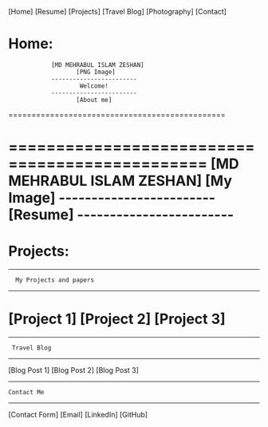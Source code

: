 [Home] [Resume] [Projects] [Travel Blog] [Photography] [Contact]

Home:
===============================================
                [MD MEHRABUL ISLAM ZESHAN]
                       [PNG Image]
                ------------------------
                        Welcome!
                ------------------------
                       [About me]
===============================================

===============================================
                [MD MEHRABUL ISLAM ZESHAN]
                       [My Image]
                ------------------------
                        [Resume]
                ------------------------
===============================================


Projects:
===============================================
------------------------
      My Projects and papers
------------------------

[Project 1]
[Project 2]
[Project 3]
===============================================


------------------------
     Travel Blog
------------------------

[Blog Post 1]
[Blog Post 2]
[Blog Post 3]

------------------------
    Contact Me
------------------------

[Contact Form]
[Email] [LinkedIn] [GitHub]
